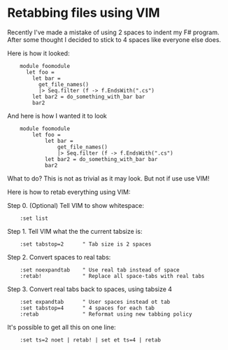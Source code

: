 # Retabbing files using VIM #

Recently I've made a mistake of using 2 spaces to indent my F# program. After
some thought I decided to stick to 4 spaces like everyone else does.

Here is how it looked:

        module foomodule
          let foo = 
            let bar = 
              get_file_names()
              |> Seq.filter (f -> f.EndsWith(".cs")
            let bar2 = do_something_with_bar bar
            bar2

And here is how I wanted it to look

        module foomodule
            let foo = 
                let bar = 
                    get_file_names()
                    |> Seq.filter (f -> f.EndsWith(".cs")
                let bar2 = do_something_with_bar bar
                bar2


What to do? This is not as trivial as it may look. But not if use use VIM!

Here is how to retab everything using VIM:

Step 0. (Optional) Tell VIM to show whitespace:

        :set list

Step 1. Tell VIM what the the current tabsize is:

        :set tabstop=2      " Tab size is 2 spaces

Step 2. Convert spaces to real tabs:

        :set noexpandtab    " Use real tab instead of space
        :retab!             " Replace all space-tabs with real tabs

Step 3. Convert real tabs back to spaces, using tabsize 4

        :set expandtab      " User spaces instead ot tab
        :set tabstop=4      " 4 spaces for each tab
        :retab              " Reformat using new tabbing policy


It's possible to get all this on one line:

        :set ts=2 noet | retab! | set et ts=4 | retab




